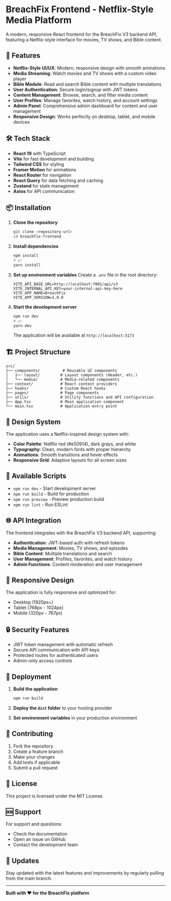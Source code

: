 # BreachFix Frontend - Netflix-Style Media Platform

A modern, responsive React frontend for the BreachFix V3 backend API, featuring a Netflix-style interface for movies, TV shows, and Bible content.

## 🚀 Features

- **Netflix-Style UI/UX**: Modern, responsive design with smooth animations
- **Media Streaming**: Watch movies and TV shows with a custom video player
- **Bible Module**: Read and search Bible content with multiple translations
- **User Authentication**: Secure login/signup with JWT tokens
- **Content Management**: Browse, search, and filter media content
- **User Profiles**: Manage favorites, watch history, and account settings
- **Admin Panel**: Comprehensive admin dashboard for content and user management
- **Responsive Design**: Works perfectly on desktop, tablet, and mobile devices

## 🛠️ Tech Stack

- **React 19** with TypeScript
- **Vite** for fast development and building
- **Tailwind CSS** for styling
- **Framer Motion** for animations
- **React Router** for navigation
- **React Query** for data fetching and caching
- **Zustand** for state management
- **Axios** for API communication

## 📦 Installation

1. **Clone the repository**
   ```bash
   git clone <repository-url>
   cd breachfix-frontend
   ```

2. **Install dependencies**
   ```bash
   npm install
   # or
   yarn install
   ```

3. **Set up environment variables**
   Create a `.env` file in the root directory:
   ```env
   VITE_API_BASE_URL=http://localhost:7001/api/v3
   VITE_INTERNAL_API_KEY=your-internal-api-key-here
   VITE_APP_NAME=BreachFix
   VITE_APP_VERSION=1.0.0
   ```

4. **Start the development server**
   ```bash
   npm run dev
   # or
   yarn dev
   ```

   The application will be available at `http://localhost:5173`

## 🏗️ Project Structure

```
src/
├── components/          # Reusable UI components
│   ├── layout/         # Layout components (Header, etc.)
│   └── media/          # Media-related components
├── context/            # React context providers
├── hooks/              # Custom React hooks
├── pages/              # Page components
├── utils/              # Utility functions and API configuration
├── App.tsx             # Main application component
└── main.tsx            # Application entry point
```

## 🎨 Design System

The application uses a Netflix-inspired design system with:

- **Color Palette**: Netflix red (#e50914), dark grays, and white
- **Typography**: Clean, modern fonts with proper hierarchy
- **Animations**: Smooth transitions and hover effects
- **Responsive Grid**: Adaptive layouts for all screen sizes

## 🔧 Available Scripts

- `npm run dev` - Start development server
- `npm run build` - Build for production
- `npm run preview` - Preview production build
- `npm run lint` - Run ESLint

## 🌐 API Integration

The frontend integrates with the BreachFix V3 backend API, supporting:

- **Authentication**: JWT-based auth with refresh tokens
- **Media Management**: Movies, TV shows, and episodes
- **Bible Content**: Multiple translations and search
- **User Management**: Profiles, favorites, and watch history
- **Admin Functions**: Content moderation and user management

## 📱 Responsive Design

The application is fully responsive and optimized for:
- Desktop (1920px+)
- Tablet (768px - 1024px)
- Mobile (320px - 767px)

## 🔒 Security Features

- JWT token management with automatic refresh
- Secure API communication with API keys
- Protected routes for authenticated users
- Admin-only access controls

## 🚀 Deployment

1. **Build the application**
   ```bash
   npm run build
   ```

2. **Deploy the `dist` folder** to your hosting provider

3. **Set environment variables** in your production environment

## 🤝 Contributing

1. Fork the repository
2. Create a feature branch
3. Make your changes
4. Add tests if applicable
5. Submit a pull request

## 📄 License

This project is licensed under the MIT License.

## 🆘 Support

For support and questions:
- Check the documentation
- Open an issue on GitHub
- Contact the development team

## 🔄 Updates

Stay updated with the latest features and improvements by regularly pulling from the main branch.

---

**Built with ❤️ for the BreachFix platform**
